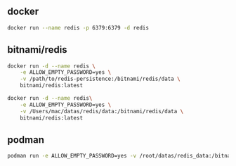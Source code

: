 
## docker

```bash
docker run --name redis -p 6379:6379 -d redis
```

## bitnami/redis

```bash
docker run -d --name redis \
    -e ALLOW_EMPTY_PASSWORD=yes \
    -v /path/to/redis-persistence:/bitnami/redis/data \
    bitnami/redis:latest
```

```bash
docker run -d --name redis\
    -e ALLOW_EMPTY_PASSWORD=yes \
    -v /Users/mac/datas/redis/data:/bitnami/redis/data \
    bitnami/redis:latest
```

## podman

```bash
podman run -e ALLOW_EMPTY_PASSWORD=yes -v /root/datas/redis_data:/bitnami/redis/data --name redis -p 6379:6379 bitnami/redis:latest
```